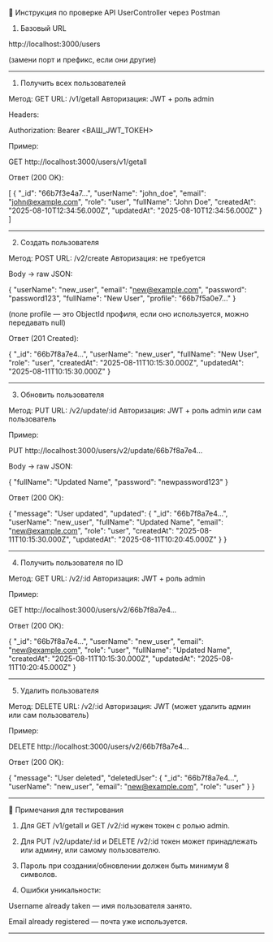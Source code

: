 
📌 Инструкция по проверке API UserController через Postman

1. Базовый URL

http://localhost:3000/users

(замени порт и префикс, если они другие)


---

1. Получить всех пользователей

Метод: GET
URL: /v1/getall
Авторизация: JWT + роль admin

Headers:

Authorization: Bearer <ВАШ_JWT_ТОКЕН>

Пример:

GET http://localhost:3000/users/v1/getall

Ответ (200 OK):

[
  {
    "_id": "66b7f3e4a7...",
    "userName": "john_doe",
    "email": "john@example.com",
    "role": "user",
    "fullName": "John Doe",
    "createdAt": "2025-08-10T12:34:56.000Z",
    "updatedAt": "2025-08-10T12:34:56.000Z"
  }
]


---

2. Создать пользователя

Метод: POST
URL: /v2/create
Авторизация: не требуется

Body → raw JSON:

{
  "userName": "new_user",
  "email": "new@example.com",
  "password": "password123",
  "fullName": "New User",
  "profile": "66b7f5a0e7..." 
}

(поле profile — это ObjectId профиля, если оно используется, можно передавать null)

Ответ (201 Created):

{
  "_id": "66b7f8a7e4...",
  "userName": "new_user",
  "fullName": "New User",
  "role": "user",
  "createdAt": "2025-08-11T10:15:30.000Z",
  "updatedAt": "2025-08-11T10:15:30.000Z"
}


---

3. Обновить пользователя

Метод: PUT
URL: /v2/update/:id
Авторизация: JWT + роль admin или сам пользователь

Пример:

PUT http://localhost:3000/users/v2/update/66b7f8a7e4...

Body → raw JSON:

{
  "fullName": "Updated Name",
  "password": "newpassword123"
}

Ответ (200 OK):

{
  "message": "User updated",
  "updated": {
    "_id": "66b7f8a7e4...",
    "userName": "new_user",
    "fullName": "Updated Name",
    "email": "new@example.com",
    "role": "user",
    "createdAt": "2025-08-11T10:15:30.000Z",
    "updatedAt": "2025-08-11T10:20:45.000Z"
  }
}


---

4. Получить пользователя по ID

Метод: GET
URL: /v2/:id
Авторизация: JWT + роль admin

Пример:

GET http://localhost:3000/users/v2/66b7f8a7e4...

Ответ (200 OK):

{
  "_id": "66b7f8a7e4...",
  "userName": "new_user",
  "email": "new@example.com",
  "role": "user",
  "fullName": "Updated Name",
  "createdAt": "2025-08-11T10:15:30.000Z",
  "updatedAt": "2025-08-11T10:20:45.000Z"
}


---

5. Удалить пользователя

Метод: DELETE
URL: /v2/:id
Авторизация: JWT (может удалить админ или сам пользователь)

Пример:

DELETE http://localhost:3000/users/v2/66b7f8a7e4...

Ответ (200 OK):

{
  "message": "User deleted",
  "deletedUser": {
    "_id": "66b7f8a7e4...",
    "userName": "new_user",
    "email": "new@example.com",
    "role": "user"
  }
}


---

🔑 Примечания для тестирования

1. Для GET /v1/getall и GET /v2/:id нужен токен с ролью admin.


2. Для PUT /v2/update/:id и DELETE /v2/:id токен может принадлежать или админу, или самому пользователю.


3. Пароль при создании/обновлении должен быть минимум 8 символов.


4. Ошибки уникальности:

Username already taken — имя пользователя занято.

Email already registered — почта уже используется.





---